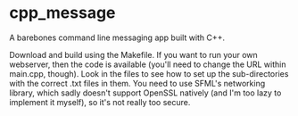 # cpp_message
A barebones command line messaging app built with C++.

Download and build using the Makefile. If you want to run your own webserver, then the code is available (you'll need to change the URL within main.cpp, though). Look in the files to see how to set up the sub-directories with the correct .txt files in them.
You need to use SFML's networking library, which sadly doesn't support OpenSSL natively (and I'm too lazy to implement it myself), so it's not really too secure.

